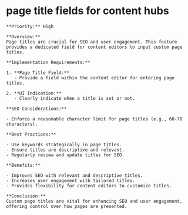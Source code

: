 # page title fields for content hubs

    **Priority:** High

    **Overview:**
    Page titles are crucial for SEO and user engagement. This feature provides a dedicated field for content editors to input custom page titles.

    **Implementation Requirements:**

    1. **Page Title Field:**
       - Provide a field within the content editor for entering page titles.

    2. **UI Indication:**
       - Clearly indicate when a title is set or not.

    **SEO Considerations:**

    - Enforce a reasonable character limit for page titles (e.g., 60-70 characters).

    **Best Practices:**

    - Use keywords strategically in page titles.
    - Ensure titles are descriptive and relevant.
    - Regularly review and update titles for SEO.

    **Benefits:**

    - Improves SEO with relevant and descriptive titles.
    - Increases user engagement with tailored titles.
    - Provides flexibility for content editors to customize titles.

    **Conclusion:**
    Custom page titles are vital for enhancing SEO and user engagement, offering control over how pages are presented.
